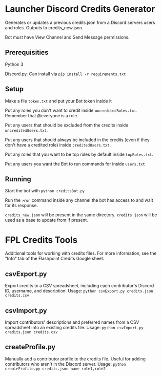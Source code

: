 # Launcher Discord Credits Generator

Generates or updates a previous credits.json from a Discord servers users and roles. Outputs to credits_new.json.

Bot must have View Channel and Send Message permissions.

## Prerequisities

Python 3

Discord.py. Can install via `pip install -r requirements.txt`

## Setup

Make a file `token.txt` and put your Bot token inside it

Put any roles you don't want to credit inside `uncreditedRoles.txt`. Remember that @everyone is a role.

Put any users that should be excluded from the credits inside `uncreditedUsers.txt`.

Put any users that should always be included in the credits (even if they don't have a credited role) inside `creditedUsers.txt`.

Put any roles that you want to be top roles by default inside `topRoles.txt`.

Put any users you want the Bot to run commands for inside `users.txt`

## Running

Start the bot with `python creditsBot.py`

Run the `>run` command inside any channel the bot has access to and wait for its response.

`credits_new.json` will be present in the same directory. `credits.json` will be used as a base to update from if present.

# FPL Credits Tools
Additional tools for working with credits files. For more information, see the "Info" tab of the Flashpoint Credits Google sheet.

## csvExport.py
Export credits to a CSV spreadsheet, including each contributor's Discord ID, username, and description.
Usage: `python csvExport.py credits.json credits.csv`

## csvImport.py
Import contributors' descriptions and preferred names from a CSV spreadsheet into an existing credits file.
Usage: `python csvImport.py credits.json credits.csv`

## createProfile.py
Manually add a contributor profile to the credits file. Useful for adding contributors who aren't in the Discord server.
Usage: `python createProfile.py credits.json name role1,role2`
